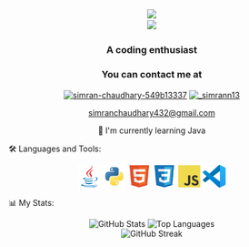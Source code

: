 <div align="center">
  <img src="https://readme-typing-svg.herokuapp.com/?font=Fira+Code&size=35&duration=3000&pause=1000&color=9D4EDD&center=true&vCenter=true&width=600&height=80&lines=Hi+There!+👋;+I'm+Simran+Chaudhary!;" />
</div>
<div align="center">
  <img src="https://user-images.githubusercontent.com/74038190/225813708-98b745f2-7d22-48cf-9150-083f1b00d6c9.gif" width="500">
</div>
</h1> <h3 align="center">A coding enthusiast</h3>
</h1> <h3 align="center">You can contact me at</h3> 
<div align="center"> <a href="https://www.linkedin.com/in/simran-chaudhary-549b13337/" target="_blank"><img src="https://raw.githubusercontent.com/rahuldkjain/github-profile-readme-generator/master/src/images/icons/Social/linked-in-alt.svg" alt="simran-chaudhary-549b13337" height="30" width="40" style="vertical-align: middle;"/></a> <a href="https://instagram.com/_simrann13" target="_blank"><img src="https://raw.githubusercontent.com/rahuldkjain/github-profile-readme-generator/master/src/images/icons/Social/instagram.svg" alt="_simrann13" height="30" width="40" style="vertical-align: middle;"/></a> </div> <p align="center"> <a href="mailto:simranchaudhary432@gmail.com">simranchaudhary432@gmail.com</a> </p> <p align="center"> 🧠 I'm currently learning Java </p>

🛠 Languages and Tools:
<div align="center"> <a href="https://www.java.com/" target="_blank" rel="noreferrer"><img src="https://raw.githubusercontent.com/devicons/devicon/master/icons/java/java-original.svg" width="40" height="40" alt="Java" /></a> <a href="https://www.python.org/" target="_blank" rel="noreferrer"><img src="https://raw.githubusercontent.com/devicons/devicon/master/icons/python/python-original.svg" width="40" height="40" alt="Python" /></a> <a href="https://developer.mozilla.org/en-US/docs/Glossary/HTML5" target="_blank" rel="noreferrer"><img src="https://raw.githubusercontent.com/devicons/devicon/master/icons/html5/html5-original.svg" width="40" height="40" alt="HTML5" /></a> <a href="https://www.w3.org/TR/CSS/#css" target="_blank" rel="noreferrer"><img src="https://raw.githubusercontent.com/devicons/devicon/master/icons/css3/css3-original.svg" width="40" height="40" alt="CSS3" /></a> <a href="https://developer.mozilla.org/en-US/docs/Web/JavaScript" target="_blank" rel="noreferrer"><img src="https://raw.githubusercontent.com/devicons/devicon/master/icons/javascript/javascript-original.svg" width="40" height="40" alt="JavaScript" /></a> <a href="https://code.visualstudio.com/" target="_blank" rel="noreferrer"><img src="https://raw.githubusercontent.com/devicons/devicon/master/icons/vscode/vscode-original.svg" width="40" height="40" alt="VS Code" /></a> </div>

📊 My Stats:
<div align="center">
  <img src="https://github-readme-stats.vercel.app/api?username=Simrann2006&show_icons=true&theme=tokyonight&hide_border=true&bg_color=0D1117&title_color=00D9FF&icon_color=00D9FF&text_color=ffffff" height="150" alt="GitHub Stats" />
  <img src="https://github-readme-stats.vercel.app/api/top-langs/?username=Simrann2006&layout=compact&theme=tokyonight&hide_border=true&bg_color=0D1117&title_color=00D9FF&text_color=ffffff" height="150" alt="Top Languages" />
</div>

<div align="center">
  <img src="https://github-readme-streak-stats.herokuapp.com/?user=Simrann2006&theme=tokyonight&hide_border=true&background=0D1117&stroke=00D9FF&ring=00D9FF&fire=00D9FF&currStreakNum=ffffff&sideNums=00D9FF&currStreakLabel=00D9FF&sideLabels=00D9FF&dates=ffffff" height="150" alt="GitHub Streak" />
</div>
